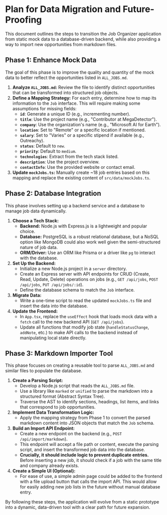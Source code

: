 # Plan for Data Migration and Future-Proofing

This document outlines the steps to transition the Job Organizer application from static mock data to a database-driven backend, while also providing a way to import new opportunities from markdown files.

## Phase 1: Enhance Mock Data

The goal of this phase is to improve the quality and quantity of the mock data to better reflect the opportunities listed in `ALL_JOBS.md`.

1.  **Analyze `ALL_JOBS.md`:** Review the file to identify distinct opportunities that can be transformed into structured job objects.
2.  **Define a Mapping Strategy:** For each entry, determine how to map its information to the `Job` interface. This will require making some assumptions for missing fields:
    *   **`id`**: Generate a unique ID (e.g., incrementing number).
    *   **`title`**: Use the project name (e.g., "Contributor at MegaDetector").
    *   **`company`**: Use the organization's name (e.g., "Microsoft AI for Earth").
    *   **`location`**: Set to "Remote" or a specific location if mentioned.
    *   **`salary`**: Set to "Varies" or a specific stipend if available (e.g., Outreachy).
    *   **`status`**: Default to `new`.
    *   **`priority`**: Default to `medium`.
    *   **`technologies`**: Extract from the tech stack listed.
    *   **`description`**: Use the project overview.
    *   **`contactInfo`**: Use the provided website or contact email.
3.  **Update `mockJobs.ts`:** Manually create ~18 job entries based on this mapping and replace the existing content of `src/data/mockJobs.ts`.

## Phase 2: Database Integration

This phase involves setting up a backend service and a database to manage job data dynamically.

1.  **Choose a Tech Stack:**
    *   **Backend:** Node.js with Express.js is a lightweight and popular choice.
    *   **Database:** PostgreSQL is a robust relational database, but a NoSQL option like MongoDB could also work well given the semi-structured nature of job data.
    *   **ORM/Driver:** Use an ORM like Prisma or a driver like `pg` to interact with the database.
2.  **Set Up the Backend:**
    *   Initialize a new Node.js project in a `server` directory.
    *   Create an Express server with API endpoints for CRUD (Create, Read, Update, Delete) operations on jobs (e.g., `GET /api/jobs`, `POST /api/jobs`, `PUT /api/jobs/:id`).
    *   Define the database schema to match the `Job` interface.
3.  **Migrate Data:**
    *   Write a one-time script to read the updated `mockJobs.ts` file and insert the data into the database.
4.  **Update the Frontend:**
    *   In `App.tsx`, replace the `useEffect` hook that loads mock data with a `fetch` call to the new backend API (`GET /api/jobs`).
    *   Update all functions that modify job state (`handleStatusChange`, `addNote`, etc.) to make API calls to the backend instead of manipulating local state directly.

## Phase 3: Markdown Importer Tool

This phase focuses on creating a reusable tool to parse `ALL_JOBS.md` and similar files to populate the database.

1.  **Create a Parsing Script:**
    *   Develop a Node.js script that reads the `ALL_JOBS.md` file.
    *   Use a library like `marked` or `unified` to parse the markdown into a structured format (Abstract Syntax Tree).
    *   Traverse the AST to identify sections, headings, list items, and links that correspond to job opportunities.
2.  **Implement Data Transformation Logic:**
    *   Apply the mapping strategy from Phase 1 to convert the parsed markdown content into JSON objects that match the `Job` schema.
3.  **Build an Import API Endpoint:**
    *   Create a new endpoint on the backend (e.g., `POST /api/import/markdown`).
    *   This endpoint will accept a file path or content, execute the parsing script, and insert the transformed job data into the database.
    *   **Crucially, it should include logic to prevent duplicate entries.** Before inserting a new job, it should check if a job with the same title and company already exists.
4.  **Create a Simple UI (Optional):**
    *   For ease of use, a simple admin page could be added to the frontend with a file upload button that calls the import API. This would allow for easily adding new job lists in the future without manual database entry.

By following these steps, the application will evolve from a static prototype into a dynamic, data-driven tool with a clear path for future expansion.
